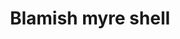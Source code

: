 ---
layout: item
title: Blamish myre shell
item-id: 3345
datatable: true
id: 3345
name: "Blamish myre shell"
members: true
lowalch: 60
highalch: 90
examine: "A large 'Myre' coloured blamish snail shell, looks protective."
monsters:
  - id: 2634
    name: "Myre Blamish Snail"
    members: true
    combat_level: 9
    wiki_url: "https://oldschool.runescape.wiki/w/Myre_Blamish_Snail#Round"
    drops:
      - quantity: "1"
        rarity: 1
    image: "https://oldschool.runescape.wiki/images/thumb/3/33/Myre_blamish_snail_%28rounded%29.png/1200px-Myre_blamish_snail_%28rounded%29.png?873a4"
  - id: 2649
    name: "Myre Blamish Snail"
    members: true
    combat_level: 10
    wiki_url: "https://oldschool.runescape.wiki/w/Myre_Blamish_Snail#Pointed"
    drops:
      - quantity: "1"
        rarity: 1
    image: "https://oldschool.runescape.wiki/images/thumb/3/33/Myre_blamish_snail_%28rounded%29.png/1200px-Myre_blamish_snail_%28rounded%29.png?873a4"
---